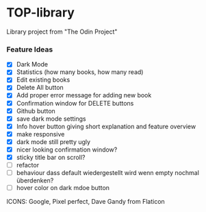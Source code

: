 # TOP-library

Library project from "The Odin Project"

### Feature Ideas

- [x] Dark Mode
- [x] Statistics (how many books, how many read)
- [x] Edit existing books
- [x] Delete All button
- [x] Add proper error message for adding new book
- [x] Confirmation window for DELETE buttons
- [x] Github button
- [x] save dark mode settings
- [x] Info hover button giving short explanation and feature overview
- [x] make responsive
- [x] dark mode still pretty ugly
- [x] nicer looking confirmation window?
- [x] sticky title bar on scroll?
- [ ] refactor
- [ ] behaviour dass default wiedergestellt wird wenn empty nochmal überdenken?
- [ ] hover color on dark mdoe button

ICONS: Google, Pixel perfect, Dave Gandy from Flaticon
